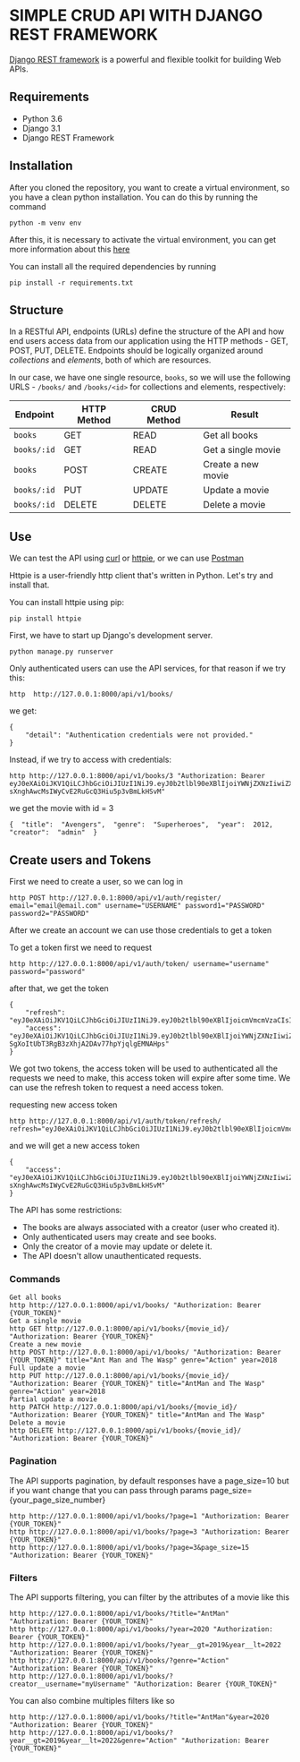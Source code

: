 # SIMPLE CRUD API WITH DJANGO REST FRAMEWORK
[Django REST framework](http://www.django-rest-framework.org/) is a powerful and flexible toolkit for building Web APIs.

## Requirements
- Python 3.6
- Django 3.1
- Django REST Framework

## Installation
After you cloned the repository, you want to create a virtual environment, so you have a clean python installation.
You can do this by running the command
```
python -m venv env
```

After this, it is necessary to activate the virtual environment, you can get more information about this [here](https://docs.python.org/3/tutorial/venv.html)

You can install all the required dependencies by running
```
pip install -r requirements.txt
```

## Structure
In a RESTful API, endpoints (URLs) define the structure of the API and how end users access data from our application using the HTTP methods - GET, POST, PUT, DELETE. Endpoints should be logically organized around _collections_ and _elements_, both of which are resources.

In our case, we have one single resource, `books`, so we will use the following URLS - `/books/` and `/books/<id>` for collections and elements, respectively:

Endpoint |HTTP Method | CRUD Method | Result
-- | -- |-- |--
`books` | GET | READ | Get all books
`books/:id` | GET | READ | Get a single movie
`books`| POST | CREATE | Create a new movie
`books/:id` | PUT | UPDATE | Update a movie
`books/:id` | DELETE | DELETE | Delete a movie

## Use
We can test the API using [curl](https://curl.haxx.se/) or [httpie](https://github.com/jakubroztocil/httpie#installation), or we can use [Postman](https://www.postman.com/)

Httpie is a user-friendly http client that's written in Python. Let's try and install that.

You can install httpie using pip:
```
pip install httpie
```

First, we have to start up Django's development server.
```
python manage.py runserver
```
Only authenticated users can use the API services, for that reason if we try this:
```
http  http://127.0.0.1:8000/api/v1/books/
```
we get:
```
{
    "detail": "Authentication credentials were not provided."
}
```
Instead, if we try to access with credentials:
```
http http://127.0.0.1:8000/api/v1/books/3 "Authorization: Bearer eyJ0eXAiOiJKV1QiLCJhbGciOiJIUzI1NiJ9.eyJ0b2tlbl90eXBlIjoiYWNjZXNzIiwiZXhwIjoxNjE2MjA4Mjk1LCJqdGkiOiI4NGNhZmMzMmFiZDA0MDQ2YjZhMzFhZjJjMmRiNjUyYyIsInVzZXJfaWQiOjJ9.NJrs-sXnghAwcMsIWyCvE2RuGcQ3Hiu5p3vBmLkHSvM"
```
we get the movie with id = 3
```
{  "title":  "Avengers",  "genre":  "Superheroes",  "year":  2012,  "creator":  "admin"  }
```

## Create users and Tokens

First we need to create a user, so we can log in
```
http POST http://127.0.0.1:8000/api/v1/auth/register/ email="email@email.com" username="USERNAME" password1="PASSWORD" password2="PASSWORD"
```

After we create an account we can use those credentials to get a token

To get a token first we need to request
```
http http://127.0.0.1:8000/api/v1/auth/token/ username="username" password="password"
```
after that, we get the token
```
{
    "refresh": "eyJ0eXAiOiJKV1QiLCJhbGciOiJIUzI1NiJ9.eyJ0b2tlbl90eXBlIjoicmVmcmVzaCIsImV4cCI6MTYxNjI5MjMyMSwianRpIjoiNGNkODA3YTlkMmMxNDA2NWFhMzNhYzMxOTgyMzhkZTgiLCJ1c2VyX2lkIjozfQ.hP1wPOPvaPo2DYTC9M1AuOSogdRL_mGP30CHsbpf4zA",
    "access": "eyJ0eXAiOiJKV1QiLCJhbGciOiJIUzI1NiJ9.eyJ0b2tlbl90eXBlIjoiYWNjZXNzIiwiZXhwIjoxNjE2MjA2MjIxLCJqdGkiOiJjNTNlNThmYjE4N2Q0YWY2YTE5MGNiMzhlNjU5ZmI0NSIsInVzZXJfaWQiOjN9.Csz-SgXoItUbT3RgB3zXhjA2DAv77hpYjqlgEMNAHps"
}
```
We got two tokens, the access token will be used to authenticated all the requests we need to make, this access token will expire after some time.
We can use the refresh token to request a need access token.

requesting new access token
```
http http://127.0.0.1:8000/api/v1/auth/token/refresh/ refresh="eyJ0eXAiOiJKV1QiLCJhbGciOiJIUzI1NiJ9.eyJ0b2tlbl90eXBlIjoicmVmcmVzaCIsImV4cCI6MTYxNjI5MjMyMSwianRpIjoiNGNkODA3YTlkMmMxNDA2NWFhMzNhYzMxOTgyMzhkZTgiLCJ1c2VyX2lkIjozfQ.hP1wPOPvaPo2DYTC9M1AuOSogdRL_mGP30CHsbpf4zA"
```
and we will get a new access token
```
{
    "access": "eyJ0eXAiOiJKV1QiLCJhbGciOiJIUzI1NiJ9.eyJ0b2tlbl90eXBlIjoiYWNjZXNzIiwiZXhwIjoxNjE2MjA4Mjk1LCJqdGkiOiI4NGNhZmMzMmFiZDA0MDQ2YjZhMzFhZjJjMmRiNjUyYyIsInVzZXJfaWQiOjJ9.NJrs-sXnghAwcMsIWyCvE2RuGcQ3Hiu5p3vBmLkHSvM"
}
```


The API has some restrictions:
-   The books are always associated with a creator (user who created it).
-   Only authenticated users may create and see books.
-   Only the creator of a movie may update or delete it.
-   The API doesn't allow unauthenticated requests.

### Commands
```
Get all books
http http://127.0.0.1:8000/api/v1/books/ "Authorization: Bearer {YOUR_TOKEN}" 
Get a single movie
http GET http://127.0.0.1:8000/api/v1/books/{movie_id}/ "Authorization: Bearer {YOUR_TOKEN}" 
Create a new movie
http POST http://127.0.0.1:8000/api/v1/books/ "Authorization: Bearer {YOUR_TOKEN}" title="Ant Man and The Wasp" genre="Action" year=2018 
Full update a movie
http PUT http://127.0.0.1:8000/api/v1/books/{movie_id}/ "Authorization: Bearer {YOUR_TOKEN}" title="AntMan and The Wasp" genre="Action" year=2018
Partial update a movie
http PATCH http://127.0.0.1:8000/api/v1/books/{movie_id}/ "Authorization: Bearer {YOUR_TOKEN}" title="AntMan and The Wasp" 
Delete a movie
http DELETE http://127.0.0.1:8000/api/v1/books/{movie_id}/ "Authorization: Bearer {YOUR_TOKEN}"
```

### Pagination
The API supports pagination, by default responses have a page_size=10 but if you want change that you can pass through params page_size={your_page_size_number}
```
http http://127.0.0.1:8000/api/v1/books/?page=1 "Authorization: Bearer {YOUR_TOKEN}"
http http://127.0.0.1:8000/api/v1/books/?page=3 "Authorization: Bearer {YOUR_TOKEN}"
http http://127.0.0.1:8000/api/v1/books/?page=3&page_size=15 "Authorization: Bearer {YOUR_TOKEN}"
```

### Filters
The API supports filtering, you can filter by the attributes of a movie like this
```
http http://127.0.0.1:8000/api/v1/books/?title="AntMan" "Authorization: Bearer {YOUR_TOKEN}"
http http://127.0.0.1:8000/api/v1/books/?year=2020 "Authorization: Bearer {YOUR_TOKEN}"
http http://127.0.0.1:8000/api/v1/books/?year__gt=2019&year__lt=2022 "Authorization: Bearer {YOUR_TOKEN}"
http http://127.0.0.1:8000/api/v1/books/?genre="Action" "Authorization: Bearer {YOUR_TOKEN}"
http http://127.0.0.1:8000/api/v1/books/?creator__username="myUsername" "Authorization: Bearer {YOUR_TOKEN}"
```

You can also combine multiples filters like so
```
http http://127.0.0.1:8000/api/v1/books/?title="AntMan"&year=2020 "Authorization: Bearer {YOUR_TOKEN}"
http http://127.0.0.1:8000/api/v1/books/?year__gt=2019&year__lt=2022&genre="Action" "Authorization: Bearer {YOUR_TOKEN}"
```

